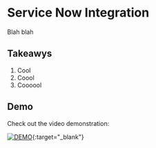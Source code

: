 # Service Now Integration

Blah blah

## Takeawys

1. Cool
1. Coool
1. Coooool


## Demo
Check out the video demonstration:

  [![DEMO](http://img.youtube.com/vi/AOhIiDYiel8/0.jpg)](http://www.youtube.com/watch?v=AOhIiDYiel8 "Network Reporting"){:target="_blank"}